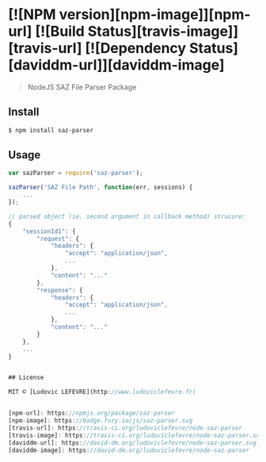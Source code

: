 #  [![NPM version][npm-image]][npm-url] [![Build Status][travis-image]][travis-url] [![Dependency Status][daviddm-url]][daviddm-image]

> NodeJS SAZ File Parser Package


## Install

```sh
$ npm install saz-parser
```


## Usage

```js
var sazParser = require('saz-parser');

sazParser('SAZ File Path', function(err, sessions) {
	...
});

// parsed object (ie. second argument in callback method) strucure:
{
	"sessionId1": {
		"request": {
			"headers": {
				"accept": "application/json",
				...
			},
			"content": "..."
		},
		"response": {
			"headers": {
				"accept": "application/json",
				...
			},
			"content": "..."
		}
	},
	...
}


## License

MIT © [Ludovic LEFEVRE](http://www.ludoviclefevre.fr)


[npm-url]: https://npmjs.org/package/saz-parser
[npm-image]: https://badge.fury.io/js/saz-parser.svg
[travis-url]: https://travis-ci.org/ludoviclefevre/node-saz-parser
[travis-image]: https://travis-ci.org/ludoviclefevre/node-saz-parser.svg?branch=master
[daviddm-url]: https://david-dm.org/ludoviclefevre/node-saz-parser.svg?theme=shields.io
[daviddm-image]: https://david-dm.org/ludoviclefevre/node-saz-parser

